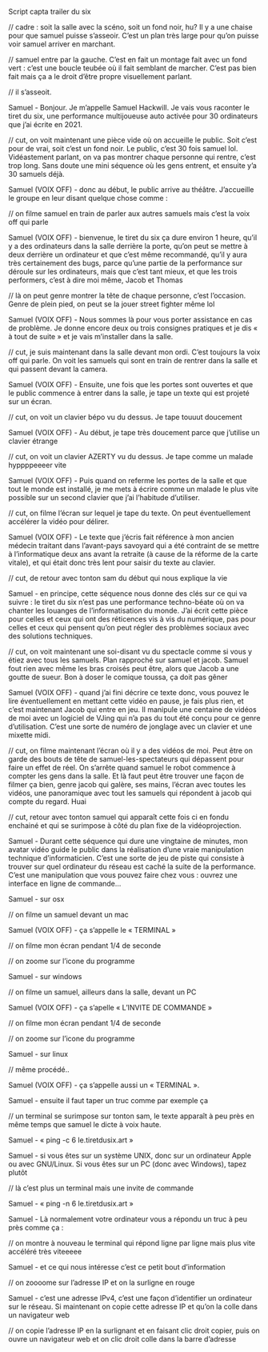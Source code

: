 Script capta trailer du six


// cadre : soit la salle avec la scéno, soit un fond noir, hu? Il y a une chaise pour que samuel puisse s’asseoir. C’est un plan très large pour qu’on puisse voir samuel arriver en marchant.


// samuel entre par la gauche. C’est en fait un montage fait avec un fond vert : c’est une boucle teubée où il fait semblant de marcher. C’est pas bien fait mais ça a le droit d’être propre visuellement parlant.


// il s’asseoit.


Samuel - Bonjour. Je m’appelle Samuel Hackwill. Je vais vous raconter le tiret du six, une performance multijoueuse auto activée pour 30 ordinateurs que j’ai écrite en 2021.


// cut, on voit maintenant une pièce vide où on accueille le public. Soit c’est pour de vrai, soit c’est un fond noir. Le public, c’est 30 fois samuel lol. Vidéastement parlant, on va pas montrer chaque personne qui rentre, c’est trop long. Sans doute une mini séquence où les gens entrent, et ensuite y’a 30 samuels déjà.


Samuel (VOIX OFF) - donc au début, le public arrive au théâtre. J’accueille le groupe en leur disant quelque chose comme :


// on filme samuel en train de parler aux autres samuels mais c’est la voix off qui parle


Samuel (VOIX OFF) - bienvenue, le tiret du six ça dure environ 1 heure, qu’il y a des ordinateurs dans la salle derrière la porte, qu’on peut se mettre à deux derrière un ordinateur et que c’est même recommandé, qu’il y aura très certainement des bugs, parce qu’une partie de la performance sur déroule sur les ordinateurs, mais que c’est tant mieux, et que les trois performers, c’est à dire moi même, Jacob et Thomas


// là on peut genre montrer la tête de chaque personne, c’est l’occasion. Genre de plein pied, on peut se la jouer street fighter même lol


Samuel (VOIX OFF) - Nous sommes là pour vous porter assistance en cas de problème. Je donne encore deux ou trois consignes pratiques et je dis « à tout de suite » et je vais m’installer dans la salle.


// cut, je suis maintenant dans la salle devant mon ordi. C’est toujours la voix off qui parle. On voit les samuels qui sont en train de rentrer dans la salle et qui passent devant la camera.


Samuel (VOIX OFF) - Ensuite, une fois que les portes sont ouvertes et que le public commence à entrer dans la salle, je tape un texte qui est projeté sur un écran. 


// cut, on voit un clavier bépo vu du dessus. Je tape touuut doucement



Samuel (VOIX OFF) - Au début, je tape très doucement parce que j’utilise un clavier étrange


// cut, on voit un clavier AZERTY vu du dessus. Je tape comme un malade hyppppeeeer vite


Samuel (VOIX OFF) - Puis quand on referme les portes de la salle et que tout le monde est installé, je me mets à écrire comme un malade le plus vite possible sur un second clavier que j’ai l’habitude d’utiliser.


// cut, on filme l’écran sur lequel je tape du texte. On peut éventuellement accélérer la vidéo pour délirer.


Samuel (VOIX OFF) - Le texte que j’écris fait référence à mon ancien médecin traitant dans l’avant-pays savoyard qui a été contraint de se mettre à l’informatique deux ans avant la retraite (à cause de la réforme de la carte vitale), et qui était donc très lent pour saisir du texte au clavier.


// cut, de retour avec tonton sam du début qui nous explique la vie


Samuel - en principe, cette séquence nous donne des clés sur ce qui va suivre : le tiret du six n’est pas une performance techno-béate où on va chanter les louanges de l’informatisation du monde. J’ai écrit cette pièce pour celles et ceux qui ont des réticences vis à vis du numérique, pas pour celles et ceux qui pensent qu’on peut régler des problèmes sociaux avec des solutions techniques.


// cut, on voit maintenant une soi-disant vu du spectacle comme si vous y étiez avec tous les samuels. Plan rapproché sur samuel et jacob. Samuel fout rien avec même les bras croisés peut être, alors que Jacob a une goutte de sueur. Bon à doser le comique toussa, ça doit pas gêner


Samuel (VOIX OFF) - quand j’ai fini décrire ce texte donc, vous pouvez le lire éventuellement en mettant cette vidéo en pause, je fais plus rien, et c’est maintenant Jacob qui entre en jeu. Il manipule une centaine de vidéos de moi avec un logiciel de VJing qui n’a pas du tout été conçu pour ce genre d’utilisation. C’est une sorte de numéro de jonglage avec un clavier et une mixette midi.


// cut, on filme maintenant l’écran où il y a des vidéos de moi. Peut être on garde des bouts de tête de samuel-les-spectateurs qui dépassent pour faire un effet de réel. On s’arrête quand samuel le robot commence à compter les gens dans la salle. Et là faut peut être trouver une façon de filmer ça bien, genre jacob qui galère, ses mains, l’écran avec toutes les vidéos, une panoramique avec tout les samuels qui répondent à jacob qui compte du regard. Huai


// cut, retour avec tonton samuel qui apparaît cette fois ci en fondu enchainé et qui se surimpose à côté du plan fixe de la vidéoprojection.


Samuel - Durant cette séquence qui dure une vingtaine de minutes, mon avatar vidéo guide le public dans la réalisation d’une vraie manipulation technique d’informaticien. C’est une sorte de jeu de piste qui consiste à trouver sur quel ordinateur du réseau est caché la suite de la performance. C’est une manipulation que vous pouvez faire chez vous : ouvrez une interface en ligne de commande… 


Samuel - sur osx 


// on filme un samuel devant un mac


Samuel (VOIX OFF) - ça s’appelle le « TERMINAL » 


// on filme mon écran pendant 1/4 de seconde


// on zoome sur l’icone du programme


Samuel - sur windows 


// on filme un samuel, ailleurs dans la salle, devant un PC


Samuel (VOIX OFF) - ça s’apelle « L’INVITE DE COMMANDE »


// on filme mon écran pendant 1/4 de seconde


// on zoome sur l’icone du programme


Samuel - sur linux


// même procédé..


Samuel (VOIX OFF) - ça s’appelle aussi un « TERMINAL ».


Samuel - ensuite il faut taper un truc comme par exemple ça


// un terminal se surimpose sur tonton sam, le texte apparaît à peu près en même temps que samuel le dicte à voix haute.


Samuel - « ping -c 6 le.tiretdusix.art »


Samuel - si vous êtes sur un système UNIX, donc sur un ordinateur Apple ou avec GNU/Linux. Si vous êtes sur un PC (donc avec Windows), tapez plutôt


// là c’est plus un terminal mais une invite de commande


Samuel - « ping -n 6 le.tiretdusix.art »


Samuel - Là normalement votre ordinateur vous a répondu un truc à peu près comme ça :


// on montre à nouveau le terminal qui répond ligne par ligne mais plus vite accéléré très viteeeee


Samuel - et ce qui nous intéresse c’est ce petit bout d’information


// on zoooome sur l’adresse IP et on la surligne en rouge 


Samuel - c’est une adresse IPv4, c’est une façon d’identifier un ordinateur sur le réseau. Si maintenant on copie cette adresse IP et qu’on la colle dans un navigateur web


// on copie l’adresse IP en la surlignant et en faisant clic droit copier, puis on ouvre un navigateur web et on clic droit colle dans la barre d’adresse